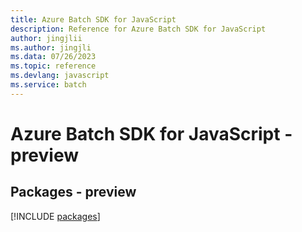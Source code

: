 ```yaml
---
title: Azure Batch SDK for JavaScript
description: Reference for Azure Batch SDK for JavaScript
author: jingjlii
ms.author: jingjli
ms.data: 07/26/2023
ms.topic: reference
ms.devlang: javascript
ms.service: batch
---
```

# Azure Batch SDK for JavaScript - preview
## Packages - preview
[!INCLUDE [packages](batch-index.md)]